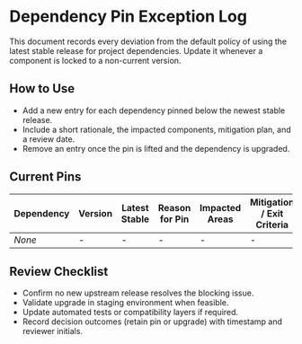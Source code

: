 # Dependency Pin Exception Log

This document records every deviation from the default policy of using the latest stable release for project dependencies. Update it whenever a component is locked to a non-current version.

## How to Use
- Add a new entry for each dependency pinned below the newest stable release.
- Include a short rationale, the impacted components, mitigation plan, and a review date.
- Remove an entry once the pin is lifted and the dependency is upgraded.

## Current Pins

| Dependency | Version | Latest Stable | Reason for Pin | Impacted Areas | Mitigation / Exit Criteria | Review Date | Owner |
|------------|---------|---------------|----------------|----------------|----------------------------|-------------|-------|
| _None_     | -       | -             | -              | -              | -                          | -           | -     |

## Review Checklist
- Confirm no new upstream release resolves the blocking issue.
- Validate upgrade in staging environment when feasible.
- Update automated tests or compatibility layers if required.
- Record decision outcomes (retain pin or upgrade) with timestamp and reviewer initials.
